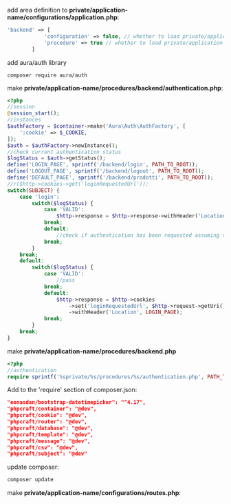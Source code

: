 
add area definition to __private/application-name/configurations/application.php__:
```php
'backend' => [
            'configuration' => false, // whether to load private/application-name/configurations/area-name.php
            'procedure' => true // whether to load private/application-name/procedures/area-name.php
        ]
```
add aura/auth library
```
composer require aura/auth
```
make __private/application-name/procedures/backend/authentication.php__:
```php
<?php
//session
@session_start();
//instances
$authFactory = $container->make('Aura\Auth\AuthFactory', [
    ':cookie' => $_COOKIE,
]);
$auth = $authFactory->newInstance();
//check current authentication status
$logStatus = $auth->getStatus();
define('LOGIN_PAGE', sprintf('/backend/login', PATH_TO_ROOT));
define('LOGOUT_PAGE', sprintf('/backend/logout', PATH_TO_ROOT));
define('DEFAULT_PAGE', sprintf('/backend/prodotti', PATH_TO_ROOT));
//r($http->cookies->get('loginRequestedUrl'));
switch(SUBJECT) {
    case 'login':
        switch($logStatus) {
            case 'VALID':
                $http->response = $http->response->withHeader('Location', DEFAULT_PAGE);
            break;
            default:
                //check if authentication has been requested assuming that fields names are 'username' and 'password'
            break;
        }
    break;
    default:
        switch($logStatus) {
            case 'VALID':
                //pass
            break;
            default:
                $http->response = $http->cookies
                    ->set('loginRequestedUrl', $http->request->getUri()->getOriginal())
                    ->withHeader('Location', LOGIN_PAGE);
            break;
        }
    break;
}
```
make __private/application-name/procedures/backend.php__
```php
<?php
//authentication
require sprintf('%sprivate/%s/procedures/%s/authentication.php', PATH_TO_ROOT, APPLICATION, AREA);
```

Add to the 'require' section of composer.json:
```json
"eonasdan/bootstrap-datetimepicker": "^4.17",
"phpcraft/container": "@dev",
"phpcraft/cookie": "@dev",
"phpcraft/router": "@dev",
"phpcraft/database": "@dev",
"phpcraft/template": "@dev",
"phpcraft/message": "@dev",
"phpcraft/csv": "@dev",
"phpcraft/subject": "@dev"
```
update composer:
```bash
composer update
```
make __private/application-name/configurations/routes.php__:
